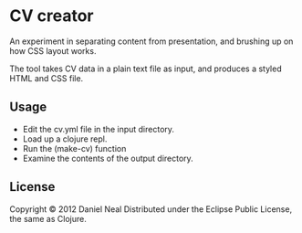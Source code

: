 # CV creator

An experiment in separating content from presentation, and
brushing up on how CSS layout works. 

The tool takes CV data in a plain text file as input, and produces 
a styled HTML and CSS file. 

## Usage

 - Edit the cv.yml file in the input directory. 
 - Load up a clojure repl.
 - Run the (make-cv) function
 - Examine the contents of the output directory. 

## License

Copyright © 2012 Daniel Neal
Distributed under the Eclipse Public License, the same as Clojure.
